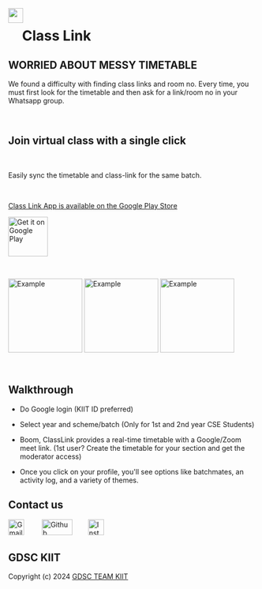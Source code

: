 <!-- markdownlint-disable -->
<div style="float: left;"><img src="https://i.imgur.com/dSgVux3.png" width="30" height="30"/></div>
<!-- markdownlint-restore -->

# &emsp;Class Link

## WORRIED ABOUT MESSY TIMETABLE

We found a difficulty with finding class links and room no. Every time, you must first look for the timetable and then ask for a link/room no in your Whatsapp group.

</br>

## Join virtual class with a single click

</br>

Easily sync the timetable and class-link for the same batch.

</br>

<!-- prettier-ignore-start -->
<!-- markdownlint-disable -->

<a href="https://play.google.com/store/apps/details?id=com.application.class_link">Class Link App is available on the Google Play Store</a>

<p align="left">
<a href="https://play.google.com/store/apps/details?id=com.application.class_link">
    <img alt="Get it on Google Play"
        height="80"
        src="https://play.google.com/intl/en_us/badges/images/generic/en_badge_web_generic.png" />
</a></p>

<br>
<p>
<img width="150px" alt="Example" src="https://i.imgur.com/EPgytPs.png"/>
<img width="150px" alt="Example" src="https://i.imgur.com/pI3M9eG.png"/>
<img width="150px" alt="Example" src="https://i.imgur.com/YTIE579.png"/>
</p>
<br>
<!-- markdownlint-restore -->
<!-- prettier-ignore-end -->

<!-- ## Description

Are you tired of scribbling your schedule in notebooks and then forgetting which class to attend? -->

## Walkthrough

- Do Google login (KIIT ID preferred)

- Select year and scheme/batch (Only for 1st and 2nd year CSE Students)

- Boom, ClassLink provides a real-time timetable with a Google/Zoom meet link.
    (1st user? Create the timetable for your section and get the moderator access)

- Once you click on your profile, you'll see options like batchmates, an activity log, and a variety of themes.

## Contact us

<!-- prettier-ignore-start -->
<!-- markdownlint-disable -->

<p align="left">
  <a href="mailto:classlinks@dsckiit.in"><img alt="Gmail" height="32" width="32" src="https://cdn-icons-png.flaticon.com/512/281/281769.png"></a>
  &emsp;&emsp;
  <a href="https://github.com/DSC-KIIT/class-links"><img alt="Github" height="32" width="62" src="https://www.macobserver.com/wp-content/uploads/2019/05/workfeatured-GitHub-2.png"></a>&emsp;&emsp;
  <a href="https://www.instagram.com/class_link_"><img alt="Instagram" height="32" width="32" src="https://i.imgur.com/OWdUupI.png"></a>
</p>
<!-- prettier-ignore-start -->
<!-- markdownlint-disable -->

## GDSC KIIT

Copyright (c) 2024 [GDSC TEAM KIIT]("http://www.dsckiit.in")